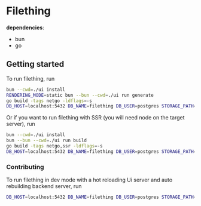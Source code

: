 # Filething

**dependencies**:

- bun
- go

## Getting started

To run filething, run

```BASH
bun --cwd=./ui install
RENDERING_MODE=static bun --bun --cwd=./ui run generate
go build -tags netgo -ldflags=-s
DB_HOST=localhost:5432 DB_NAME=filething DB_USER=postgres STORAGE_PATH=data ./filething
```

Or if you want to run filething with SSR (you will need node on the target server), run

```BASH
bun --cwd=./ui install
bun --bun --cwd=./ui run build
go build -tags netgo,ssr -ldflags=-s
DB_HOST=localhost:5432 DB_NAME=filething DB_USER=postgres STORAGE_PATH=data ./filething
```

### Contributing

To run filething in dev mode with a hot reloading Ui server and auto rebuilding backend server, run

```BASH
DB_HOST=localhost:5432 DB_NAME=filething DB_USER=postgres STORAGE_PATH=data CompileDaemon --build="go build -tags netgo,dev -ldflags=-s" --command=./filething --exclude-dir=data/ --exclude-dir=ui/ --graceful-kill
```
